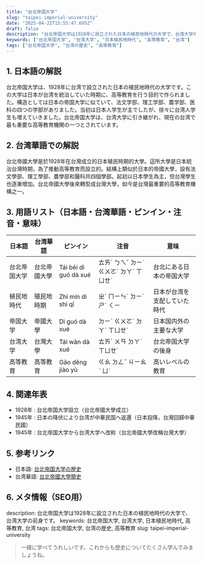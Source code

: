 ```yaml
---
title: "台北帝国大学"
slug: "taipei-imperial-university"
date: "2025-04-22T15:55:47.695Z"
draft: false
description: "台北帝国大学は1928年に設立された日本の植民地時代の大学で、台湾大学の前身です。"
keywords: ["台北帝国大学", "台湾大学", "日本植民地時代", "高等教育", "台湾"]
tags: ["台北帝国大学", "台湾の歴史", "高等教育"]
---
```


## 1. 日本語の解説
台北帝国大学は、1928年に台湾で設立された日本の植民地時代の大学です。この大学は日本が台湾を統治していた時期に、高等教育を行う目的で作られました。構造としては日本の帝国大学に似ていて、法文学部、理工学部、農学部、医科の四つの学部がありました。当初は日本人学生が主でしたが、徐々に台湾人学生も増えていきました。台北帝国大学は、台湾大学に引き継がれ、現在の台湾で最も重要な高等教育機関の一つとされています。

## 2. 台湾華語での解説
台北帝國大學是於1928年在台灣成立的日本殖民時期的大學。這所大學是日本統治台灣時期，為了推動高等教育而設立的。結構上類似於日本的帝國大學，設有法文學部、理工學部、農學部和醫科共四個學部。起初以日本學生為主，但台灣學生也逐漸增加。台北帝國大學後來轉型成台灣大學，如今是台灣最重要的高等教育機構之一。

## 3. 用語リスト（日本語・台湾華語・ピンイン・注音・意味）
| 日本語           | 台湾華語       | ピンイン         | 注音       | 意味                  |
|------------------|----------------|-----------------|-----------|-----------------------|
| 台北帝国大学     | 台北帝國大學   | Tái běi dì guó dà xué | ㄊㄞˊ ㄅㄟˇ ㄉㄧˋ ㄍㄨㄛˊ ㄉㄚˋ ㄒㄩㄝˊ | 台北にある日本の帝国大学 |
| 植民地時代       | 殖民地時期     | Zhí mín dì shí qī  | ㄓˊ ㄇㄧㄣˊ ㄉㄧˋ ㄕˊ ㄑㄧ              | 日本が台湾を支配していた時代 |
| 帝国大学         | 帝國大學       | Dì guó dà xué    | ㄉㄧˋ ㄍㄨㄛˊ ㄉㄚˋ ㄒㄩㄝˊ           | 日本国内外の主要な大学      |
| 台湾大学         | 台灣大學       | Tái wān dà xué   | ㄊㄞˊ ㄨㄢ ㄉㄚˋ ㄒㄩㄝˊ              | 台北帝国大学の後身         |
| 高等教育         | 高等教育       | Gāo děng jiào yù | ㄍㄠ ㄉㄥˇ ㄐㄧㄠˋ ㄩˋ               | 高いレベルの教育            |

## 4. 関連年表
- 1928年 : 台北帝国大学設立（台北帝國大學成立）
- 1945年 : 日本の降伏により台湾が中華民国へ返還（日本投降，台灣回歸中華民國）
- 1945年 : 台北帝国大学から台湾大学へ改称（台北帝國大學改稱台灣大學）

## 5. 参考リンク  
- 日本語: [台北帝国大学の歴史](https://www.u-tokyo.ac.jp/content/400006346.pdf)
- 台湾華語: [台北帝國大學簡史](https://www.ntu.edu.tw/about/history.html)

## 6. メタ情報（SEO用）
description: 台北帝国大学は1928年に設立された日本の植民地時代の大学で、台湾大学の前身です。
keywords: 台北帝国大学, 台湾大学, 日本植民地時代, 高等教育, 台湾
tags: 台北帝国大学, 台湾の歴史, 高等教育
slug: taipei-imperial-university

>一緒に学べてうれしいです。これからも歴史についてたくさん学んでみましょうね。